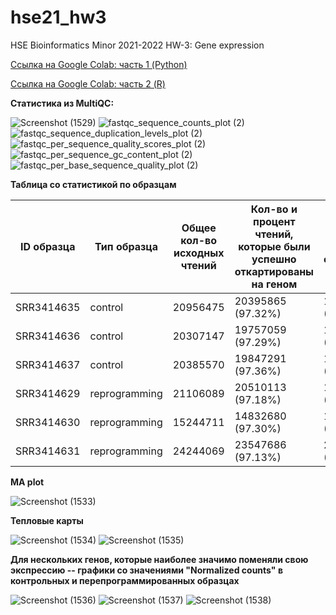 # hse21_hw3
HSE Bioinformatics Minor 2021-2022 HW-3: Gene expression

[Ссылка на Google Colab: часть 1 (Python)](https://colab.research.google.com/drive/1iVs4QMeTIWgSyf6KHaZkczPIe4mXY9CT?usp=sharing)

[Ссылка на Google Colab: часть 2 (R)](https://colab.research.google.com/drive/1MD8WNpAv6BLt8l94h8VE-10lP8b080uk?usp=sharing)

**Статистика из MultiQC:**

![Screenshot (1529)](https://user-images.githubusercontent.com/60008375/144599592-981963bd-f07d-4071-99ea-670c89dd35ac.png)
![fastqc_sequence_counts_plot (2)](https://user-images.githubusercontent.com/60008375/144599613-db4b35bd-42b4-4796-8db1-2b020ff908a8.png)
![fastqc_sequence_duplication_levels_plot (2)](https://user-images.githubusercontent.com/60008375/144599620-80caac9a-7fd1-4231-aeca-67687ca13dbb.png)
![fastqc_per_sequence_quality_scores_plot (2)](https://user-images.githubusercontent.com/60008375/144599623-ad5ce9fa-c6aa-47bc-bf41-b4acc9f37506.png)
![fastqc_per_sequence_gc_content_plot (2)](https://user-images.githubusercontent.com/60008375/144599628-71ed2139-e9e0-44d2-8df8-971254ffc901.png)
![fastqc_per_base_sequence_quality_plot (2)](https://user-images.githubusercontent.com/60008375/144599634-7d5429fe-aed4-4eea-8297-cf915fa487fa.png)

**Таблица со статистикой по образцам**

ID образца | Тип образца | Общее кол-во исходных чтений	 | Кол-во и процент чтений, которые были успешно откартированы на геном | Кол-во и процент уникально откартированных чтений | Общее кол-во чтений, которые попали на гены
--- | --- | --- | --- | --- | --- 
SRR3414635 | control | 20956475 | 20395865 (97.32%) | 18428317 (87.94%) | 16275997 
SRR3414636 | control | 20307147 | 19757059 (97.29%) | 17825380 (87.78%) | 15757580 
SRR3414637 | control | 20385570 | 19847291 (97.36%) | 17844858 (87.54%) | 15736978 
SRR3414629 | reprogramming | 21106089 | 20510113 (97.18%) | 18375888 (87.06%) | 16049609 
SRR3414630 | reprogramming | 15244711 | 14832680 (97.30%) | 13186139 (86.50%) | 11465324 
SRR3414631 | reprogramming | 24244069 | 23547686 (97.13%) | 20928945 (86.33%) | 18408851 

**MA plot**

![Screenshot (1533)](https://user-images.githubusercontent.com/60008375/144666629-9e5d063f-183c-4441-9833-b93fe9ecaf06.png)

**Тепловые карты**

![Screenshot (1534)](https://user-images.githubusercontent.com/60008375/144666643-8b51f4c6-3eda-49f7-9433-394d28aede97.png)
![Screenshot (1535)](https://user-images.githubusercontent.com/60008375/144666647-40694076-89bd-499b-8dca-e03aac3d7bb9.png)

**Для нескольких генов, которые наиболее значимо поменяли свою экспрессию -- графики со значениями "Normalized counts" в контрольных и перепрограммированных образцах**

![Screenshot (1536)](https://user-images.githubusercontent.com/60008375/144671942-4488e204-9d3b-40ac-b445-5d05d6bd2400.png)
![Screenshot (1537)](https://user-images.githubusercontent.com/60008375/144671951-6a013b23-cde9-4fda-9a65-dd900ea51175.png)
![Screenshot (1538)](https://user-images.githubusercontent.com/60008375/144671958-f9acf4f3-5685-48d9-81a9-60008b1eaf3e.png)
